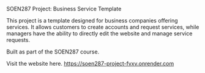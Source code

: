 SOEN287 Project: Business Service Template

This project is a template designed for business companies offering services. It allows customers to create accounts and request services, while managers have the ability to directly edit the website and manage service requests.

Built as part of the SOEN287 course.

Visit the website here.
https://soen287-project-fvxv.onrender.com
